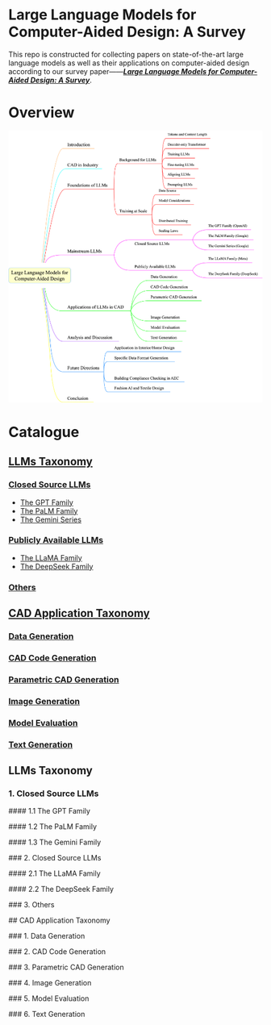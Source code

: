 # Large Language Models for Computer-Aided Design: A Survey

This repo is constructed for collecting papers on state-of-the-art large language models as well as their applications on computer-aided design according to our survey paper——[_**Large Language Models for Computer-Aided Design: A Survey**_]().
# Overview
![Taxonomy](taxonomy.png)

# Catalogue
## [LLMs Taxonomy](#1)
### [Closed Source LLMs](#1.1)
- [The GPT Family](#1.1.1)
- [The PaLM Family](#1.1.2)
- [The Gemini Series](#1.1.3)
### [Publicly Available LLMs](#1.2)
  - [The LLaMA Family](#1.2.1)
  - [The DeepSeek Family](#1.2.2)
### [Others](#1.3)
## [CAD Application Taxonomy](#2)
### [Data Generation](#2.1)
### [CAD Code Generation](#2.2)
### [Parametric CAD Generation](#2.3)
### [Image Generation](#2.4)
### [Model Evaluation](#2.5)
### [Text Generation](#2.6)

<p id="1"></p >

## LLMs Taxonomy

<p id="1.1"></p >

### 1. Closed Source LLMs

<p id="1.1.1"></p >
#### 1.1 The GPT Family





<p id="1.1.2"></p >
#### 1.2 The PaLM Family





<p id="1.1.3"></p >
#### 1.3 The Gemini Family






<p id="1.2"></p >
### 2. Closed Source LLMs

<p id="1.2.1"></p >
#### 2.1 The LLaMA Family





<p id="1.2.2"></p >
#### 2.2 The DeepSeek Family






<p id="1.3"></p >
### 3. Others






<p id="2"></p >
## CAD Application Taxonomy

<p id="2.1"></p >
### 1. Data Generation






<p id="2.2"></p >
### 2. CAD Code Generation





<p id="2.3"></p >
### 3. Parametric CAD Generation







<p id="2.4"></p >
### 4. Image Generation






<p id="2.5"></p >
### 5. Model Evaluation







<p id="2.6"></p >
### 6. Text Generation


